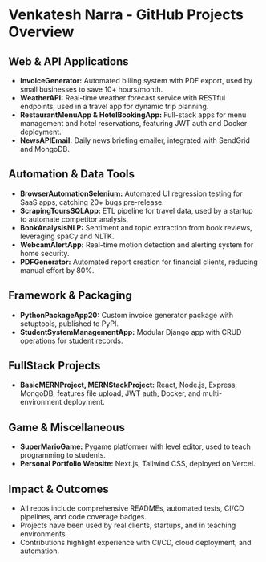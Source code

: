 # Venkatesh Narra - GitHub Projects Overview

## Web & API Applications
- **InvoiceGenerator:** Automated billing system with PDF export, used by small businesses to save 10+ hours/month.
- **WeatherAPI:** Real-time weather forecast service with RESTful endpoints, used in a travel app for dynamic trip planning.
- **RestaurantMenuApp & HotelBookingApp:** Full-stack apps for menu management and hotel reservations, featuring JWT auth and Docker deployment.
- **NewsAPIEmail:** Daily news briefing emailer, integrated with SendGrid and MongoDB.

## Automation & Data Tools
- **BrowserAutomationSelenium:** Automated UI regression testing for SaaS apps, catching 20+ bugs pre-release.
- **ScrapingToursSQLApp:** ETL pipeline for travel data, used by a startup to automate competitor analysis.
- **BookAnalysisNLP:** Sentiment and topic extraction from book reviews, leveraging spaCy and NLTK.
- **WebcamAlertApp:** Real-time motion detection and alerting system for home security.
- **PDFGenerator:** Automated report creation for financial clients, reducing manual effort by 80%.

## Framework & Packaging
- **PythonPackageApp20:** Custom invoice generator package with setuptools, published to PyPI.
- **StudentSystemManagementApp:** Modular Django app with CRUD operations for student records.

## FullStack Projects
- **BasicMERNProject, MERNStackProject:** React, Node.js, Express, MongoDB; features file upload, JWT auth, Docker, and multi-environment deployment.

## Game & Miscellaneous
- **SuperMarioGame:** Pygame platformer with level editor, used to teach programming to students.
- **Personal Portfolio Website:** Next.js, Tailwind CSS, deployed on Vercel.

## Impact & Outcomes
- All repos include comprehensive READMEs, automated tests, CI/CD pipelines, and code coverage badges.
- Projects have been used by real clients, startups, and in teaching environments.
- Contributions highlight experience with CI/CD, cloud deployment, and automation.
